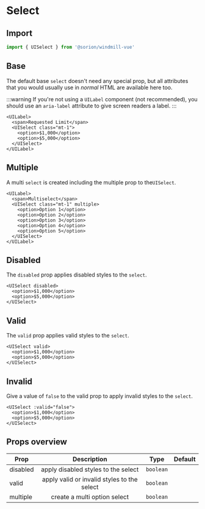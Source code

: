 <script setup>
import BaseExample from './examples/BaseExample.vue';
import DisabledExample from './examples/DisabledExample.vue';
import InvalidExample from './examples/InvalidExample.vue';
import MultipleExample from './examples/MultipleExample.vue';
import ValidExample from './examples/ValidExample.vue';
</script>

# Select

## Import

```js
import { UISelect } from '@sorion/windmill-vue'
```

## Base

The default base `select` doesn't need any special prop, but all attributes that you would usually use in *normal* HTML are available here too.

:::warning
If you're not using a `UILabel` component (not recommended), you should use an `aria-label` attribute to give screen readers a label.
:::

```vue-html
<UILabel>
  <span>Requested Limit</span>
  <UISelect class="mt-1">
    <option>$1,000</option>
    <option>$5,000</option>
  </UISelect>
</UILabel>
```

<BaseExample class="mb-8" />

## Multiple

A multi `select` is created including the multiple prop to the`UISelect`.

```vue-html
<UILabel>
  <span>Multiselect</span>
  <UISelect class="mt-1" multiple>
    <option>Option 1</option>
    <option>Option 2</option>
    <option>Option 3</option>
    <option>Option 4</option>
    <option>Option 5</option>
  </UISelect>
</UILabel>
```

<MultipleExample class="mb-8" />

## Disabled

The `disabled` prop applies disabled styles to the `select`.

```vue-html
<UISelect disabled>
  <option>$1,000</option>
  <option>$5,000</option>
</UISelect>
```

<DisabledExample class="mb-8" />

## Valid

The `valid` prop applies valid styles to the `select`.

```vue-html
<UISelect valid>
  <option>$1,000</option>
  <option>$5,000</option>
</UISelect>
```

<ValidExample class="mb-8" />

## Invalid

Give a value of `false` to the valid prop to apply invalid styles to the `select`.

```vue-html
<UISelect :valid="false">
  <option>$1,000</option>
  <option>$5,000</option>
</UISelect>
```

<InvalidExample class="mb-8" />

## Props overview

| Prop       | Description          | Type                    | Default  |
| ---------- | :------------------: | :---------------------: | -------: |
| disabled | apply disabled styles to the select | `boolean` | |
| valid | apply valid or invalid styles to the select | `boolean` | |
| multiple | create a multi option select | `boolean` | |

